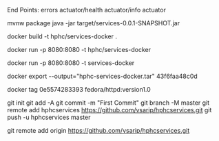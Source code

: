 

End Points:
    errors
    actuator/health
    actuator/info
    actuator

mvnw package 
java -jar target/services-0.0.1-SNAPSHOT.jar

docker build -t hphc/services-docker .

docker run -p 8080:8080 -t hphc/services-docker

docker run -p 8080:8080 -t services-docker

docker export --output="hphc-services-docker.tar" 43f6faa48c0d

docker tag 0e5574283393 fedora/httpd:version1.0


git init
git add -A
git commit -m "First Commit"
git branch -M master
git remote add hphcservices  https://github.com/vsarip/hphcservices.git
git push -u hphcservices master
                






git remote add origin https://github.com/vsarip/hphcservices.git
